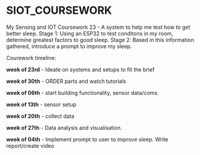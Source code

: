 # SIOT_COURSEWORK
My Sensing and IOT Coursework 23 - A system to help me test how to get better sleep. 
Stage 1: Using an ESP32 to test conditons in my room, determine greatest factors to good sleep.
Stage 2: Based in this information gathered, introduce a prompt to improve my sleep.


Courework timeline: 

**week of 23rd** - Ideate on systems and setups to fit the brief

**week of 30th** - ORDER parts and watch tutorials

**week of 06th** - start building functionality, sensor data/coms
            
**week of 13th** - sensor setup

**week of 20th** - collect data

**week of 27th** - Data analysis and visualisation.

**week of 04th** - Implement prompt to user to improve sleep. Write report/create video